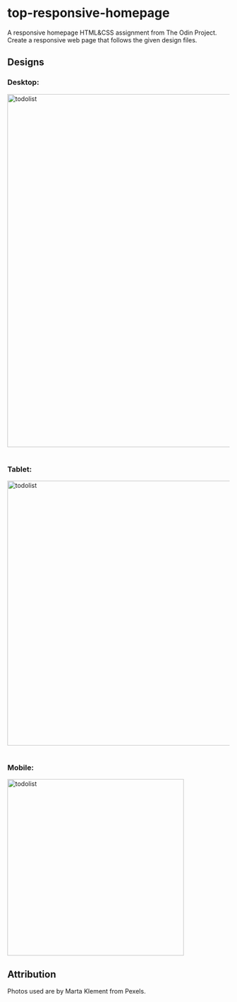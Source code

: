 # top-responsive-homepage
A responsive homepage HTML&CSS assignment from The Odin Project. Create a responsive web page that follows the given design files.

## Designs
### Desktop:
<img loading="lazy" width="800px" src="./assets/designs/portfolio.png" alt="todolist" /> 
<br><br>

### Tablet:
<img loading="lazy" width="600px" src="./assets/designs/portfolio tablet.png" alt="todolist" /> 
<br><br>

### Mobile:
<img loading="lazy" width="400px" src="./assets/designs/portfolio mobile.png" alt="todolist" /> 

## Attribution
Photos used are by Marta Klement from Pexels.